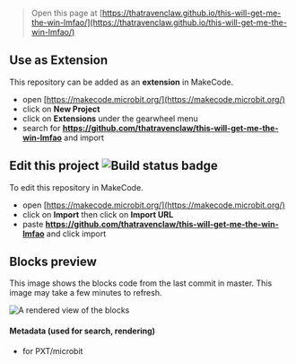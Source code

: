 
> Open this page at [https://thatravenclaw.github.io/this-will-get-me-the-win-lmfao/](https://thatravenclaw.github.io/this-will-get-me-the-win-lmfao/)

## Use as Extension

This repository can be added as an **extension** in MakeCode.

* open [https://makecode.microbit.org/](https://makecode.microbit.org/)
* click on **New Project**
* click on **Extensions** under the gearwheel menu
* search for **https://github.com/thatravenclaw/this-will-get-me-the-win-lmfao** and import

## Edit this project ![Build status badge](https://github.com/thatravenclaw/this-will-get-me-the-win-lmfao/workflows/MakeCode/badge.svg)

To edit this repository in MakeCode.

* open [https://makecode.microbit.org/](https://makecode.microbit.org/)
* click on **Import** then click on **Import URL**
* paste **https://github.com/thatravenclaw/this-will-get-me-the-win-lmfao** and click import

## Blocks preview

This image shows the blocks code from the last commit in master.
This image may take a few minutes to refresh.

![A rendered view of the blocks](https://github.com/thatravenclaw/this-will-get-me-the-win-lmfao/raw/master/.github/makecode/blocks.png)

#### Metadata (used for search, rendering)

* for PXT/microbit
<script src="https://makecode.com/gh-pages-embed.js"></script><script>makeCodeRender("{{ site.makecode.home_url }}", "{{ site.github.owner_name }}/{{ site.github.repository_name }}");</script>
